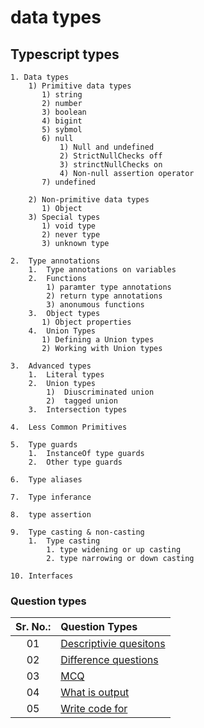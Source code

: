 # data types

## Typescript types

    1. Data types
        1) Primitive data types
           1) string
           2) number
           3) boolean
           4) bigint
           5) sybmol
           6) null
               1) Null and undefined
               2) StrictNullChecks off
               3) strinctNullChecks on
               4) Non-null assertion operator
           7) undefined

        2) Non-primitive data types
           1) Object
        3) Special types
           1) void type
           2) never type
           3) unknown type
   
    2.  Type annotations
        1.  Type annotations on variables
        2.  Functions
            1) paramter type annotations
            2) return type annotations
            3) anonumous functions
        3.  Object types
           1) Object properties
        4.  Union Types
           1) Defining a Union types
           2) Working with Union types

    3.  Advanced types
        1.  Literal types
        2.  Union types
            1)  Diuscriminated union
            2)  tagged union
        3.  Intersection types

    4.  Less Common Primitives

    5.  Type guards
        1.  InstanceOf type guards
        2.  Other type guards

    6.  Type aliases

    7.  Type inferance

    8.  type assertion

    9.  Type casting & non-casting
        1.  Type casting
            1. type widening or up casting
            2. type narrowing or down casting

    10. Interfaces
 



### Question types

| Sr. No.: | Question Types |
| :---: | :--- |
| 01 | [Descriptivie quesitons](./descriptiveQuestions.md) |
| 02 | [Difference questions](./differenceQuestions.md) |
| 03 | [MCQ](./MCQ.md) |
| 04 | [What is output](./whatIsOutPut.md) |
| 05 | [Write code for](./writeCodeFor.md) |

